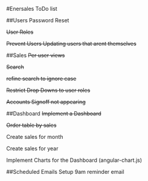 #Enersales ToDo list

##Users
Password Reset

~~User Roles~~

~~Prevent Users Updating users that arent themselves~~

##Sales
~~Per user views~~

~~Search~~

~~refine search to ignore case~~

~~Restrict Drop Downs to user roles~~

~~Accounts Signoff not appearing~~

##Dashboard
~~Implement a Dashboard~~

~~Order table by sales~~

Create sales for month

Create sales for year

Implement Charts for the Dashboard (angular-chart.js)

##Scheduled Emails
Setup 9am reminder email
